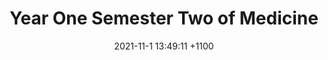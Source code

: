 ---
layout: post
title:  "Year One Semester Two of Medicine"
date:   2021-11-1 13:49:11 +1100
categories: Medicine
tags: medicine 2021 semester 2
---